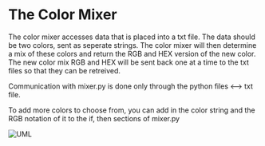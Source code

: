 # The Color Mixer

The color mixer accesses data that is placed into a txt file. The data should be two colors, sent as seperate strings. The color mixer will then determine a mix of these colors and return the RGB and HEX version of the new color. The new color mix RGB and HEX will be sent back one at a time to the txt files so that they can be retreived.

Communication with mixer.py is done only through the python files <--> txt file.

To add more colors to choose from, you can add in the color string and the RGB notation of it to the if, then sections of mixer.py

![UML](https://user-images.githubusercontent.com/91501299/199339134-23afcaf6-75d9-4f52-94e6-de1aa1e7974b.png)
